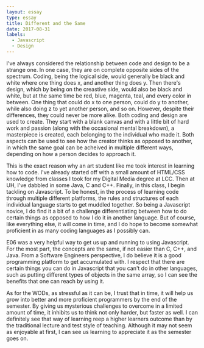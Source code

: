 ```yaml
---
layout: essay
type: essay
title: Different and the Same
date: 2017-08-31
labels:
  - Javascript
  - Design
---
```


I've always considered the relationship between code and design to be a strange one. In one case, they are on complete opposite sides of the spectrum. Coding, being the logical side, would generally be black and white where one thing does x, and another thing does y. Then there's design, which by being on the creastive side, would also be black and white, but at the same time be red, blue, magenta, teal, and every color in between. One thing that could do x to one person, could do y to another, while also doing z to yet another person, and so on. However, despite their differences, they could never be more alike. Both coding and design are used to create. They start with a blank canvas and with a little bit of hard work and passion (along with the occasional mental breakdown), a masterpiece is created, each belonging to the individual who made it. Both aspects can be used to see how the creator thinks as opposed to another, in which the same goal can be acheived in multiple different ways, depending on how a person decides to approach it.

This is the exact reason why an art student like me took interest in learning how to code. I've already started off with a small amount of HTML/CSS knowledge from classes I took for my Digital Media degree at LCC. Then at UH, I've dabbled in some Java, C and C++. Finally, in this class, I begin tackling on Javascript. To be honest, in the process of learning code through multiple different platforms, the rules and structures of each individual language starts to get muddled together. So being a Javascript novice, I do find it a bit of a challenge differentiating between how to do certain things as opposed to how I do it in another language. But of course, like everything else, it will come in time, and I do hope to become somewhat proficient in as many coding languages as I possibly can.

E06 was a very helpful way to get us up and running to using Javascript. For the most part, the concepts are the same, if not easier than C, C++, and Java. From a Software Engineers perspective, I do believe it is a good programming platform to get accumulated with. I respect that there are certain things you can do in Javascript that you can't do in other languages, such as putting different types of objects in the same array, so I can see the benefits that one can reach by using it.

As for the WODs, as stressful as it can be, I trust that in time, it will help us grow into better and more proficient programmers by the end of the semester. By giving us mysterious challenges to overcome in a limited amount of time, it inhibits us to think not only harder, but faster as well. I can definitely see that way of learning reep a higher learners outcome than by the traditional lecture and test style of teaching. Although it may not seem as enjoyable at first, I can see us learning to appreciate it as the semester goes on.
